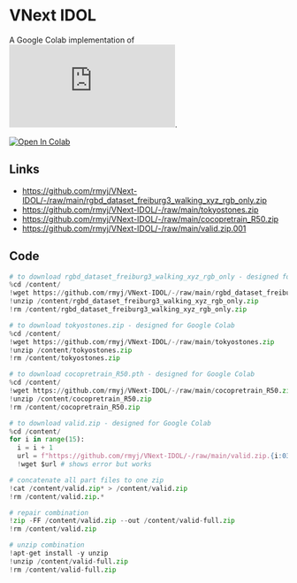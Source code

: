 # VNext IDOL

A Google Colab implementation of ![VNext IDOL](https://github.com/wjf5203/VNext/blob/main/projects/IDOL/IDOL.md).

[![Open In Colab](https://colab.research.google.com/assets/colab-badge.svg)](https://colab.research.google.com/github/rmyj/VNext-IDOL/raw/main/vnext-idol.ipynb)

## Links

- https://github.com/rmyj/VNext-IDOL/-/raw/main/rgbd_dataset_freiburg3_walking_xyz_rgb_only.zip
- https://github.com/rmyj/VNext-IDOL/-/raw/main/tokyostones.zip
- https://github.com/rmyj/VNext-IDOL/-/raw/main/cocopretrain_R50.zip
- https://github.com/rmyj/VNext-IDOL/-/raw/main/valid.zip.001

## Code

```python
# to download rgbd_dataset_freiburg3_walking_xyz_rgb_only - designed for Google Colab
%cd /content/
!wget https://github.com/rmyj/VNext-IDOL/-/raw/main/rgbd_dataset_freiburg3_walking_xyz_rgb_only.zip
!unzip /content/rgbd_dataset_freiburg3_walking_xyz_rgb_only.zip
!rm /content/rgbd_dataset_freiburg3_walking_xyz_rgb_only.zip
```

```python
# to download tokyostones.zip - designed for Google Colab
%cd /content/
!wget https://github.com/rmyj/VNext-IDOL/-/raw/main/tokyostones.zip
!unzip /content/tokyostones.zip
!rm /content/tokyostones.zip
```

```python
# to download cocopretrain_R50.pth - designed for Google Colab
%cd /content/
!wget https://github.com/rmyj/VNext-IDOL/-/raw/main/cocopretrain_R50.zip
!unzip /content/cocopretrain_R50.zip
!rm /content/cocopretrain_R50.zip
```

```python
# to download valid.zip - designed for Google Colab
%cd /content/
for i in range(15):
  i = i + 1
  url = f"https://github.com/rmyj/VNext-IDOL/-/raw/main/valid.zip.{i:03}"
  !wget $url # shows error but works 

# concatenate all part files to one zip
!cat /content/valid.zip* > /content/valid.zip
!rm /content/valid.zip.*

# repair combination
!zip -FF /content/valid.zip --out /content/valid-full.zip
!rm /content/valid.zip

# unzip combination
!apt-get install -y unzip
!unzip /content/valid-full.zip
!rm /content/valid-full.zip
```
